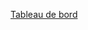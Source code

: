 [Tableau de bord](https://app.powerbi.com/groups/me/reports/d21050c3-3938-4c3d-af86-48b0de4ac3d5/ReportSection?experience=power-bi)

